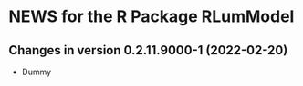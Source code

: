 




<!-- NEWS.md was auto-generated by NEWS.Rmd. Please DO NOT edit by hand!-->

# NEWS for the R Package RLumModel

## Changes in version 0.2.11.9000-1 (2022-02-20)

-   Dummy
